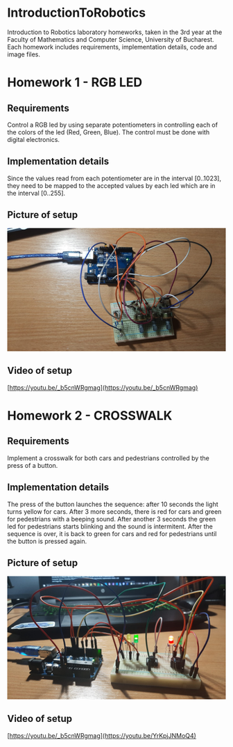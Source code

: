# IntroductionToRobotics
 Introduction to Robotics laboratory homeworks, taken in the 3rd year at the Faculty of Mathematics and Computer Science, University of Bucharest. Each homework includes requirements, implementation details, code and image files.
 
 # Homework 1 - RGB LED
 
## Requirements

Control a RGB led by using separate potentiometers in controlling each of the colors of the led (Red, Green, Blue). The control must be done with digital electronics.

## Implementation details

Since the values read from each potentiometer are in the interval [0..1023], they need to be mapped to the accepted values by each led which are in the interval [0..255].

## Picture of setup
![](https://github.com/StefaniaCarutasu/IntroductionToRobotics/blob/main/Homework%201/SetupPicture.jpeg)

## Video of setup
[https://youtu.be/_b5cnWRgmag](https://youtu.be/_b5cnWRgmag)


 # Homework 2 - CROSSWALK
 
## Requirements

Implement a crosswalk for both cars and pedestrians controlled by the press of a button. 

## Implementation details

The press of the button launches the sequence: after 10 seconds the light turns yellow for cars. After 3 more seconds, there is red for cars and green for pedestrians with a beeping sound. After another 3 seconds the green led for pedestrians starts blinking and the sound is intermitent. After the sequence is over, it is back to green for cars and red for pedestrians until the button is pressed again. 

## Picture of setup
![](https://github.com/StefaniaCarutasu/IntroductionToRobotics/blob/main/Homework%202/setup_picture.jpeg)

## Video of setup
[https://youtu.be/_b5cnWRgmag](https://youtu.be/YrKpjJNMoQ4)
